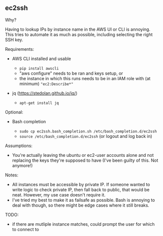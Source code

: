 ## ec2ssh

Why?

Having to lookup IPs by instance name in the AWS UI or CLI is annoying. This tries to automate it as much as possible, including selecting the right SSH key.

Requirements:

* AWS CLI installed and usable

    * `pip install awscli`
    * "aws configure" needs to be ran and keys setup, or
    * the instance in which this runs needs to be in an IAM role with (at minimum) `"ec2:Describe*"`

* jq (https://stedolan.github.io/jq/)

    * `apt-get install jq`

Optional:

* Bash completion

     * `sudo cp ec2ssh.bash_completion.sh /etc/bash_completion.d/ec2ssh`
     * `source /etc/bash_completion.d/ec2ssh` (or logout and log back in)

Assumptions:

* You're actually leaving the ubuntu or ec2-user accounts alone and not replacing the keys they're supposed to have (I've been guilty of this. Not anymore!)

Notes:

* All instances must be accessible by private IP. If someone wanted to write logic to check private IP, then fall back to public, that would be neat. However, my use case doesn't require it.
* I've tried my best to make it as failsafe as possible. Bash is annoying to deal with though, so there might be edge cases where it still breaks.

TODO:

* if there are mutliple instance matches, could prompt the user for which to connect to
